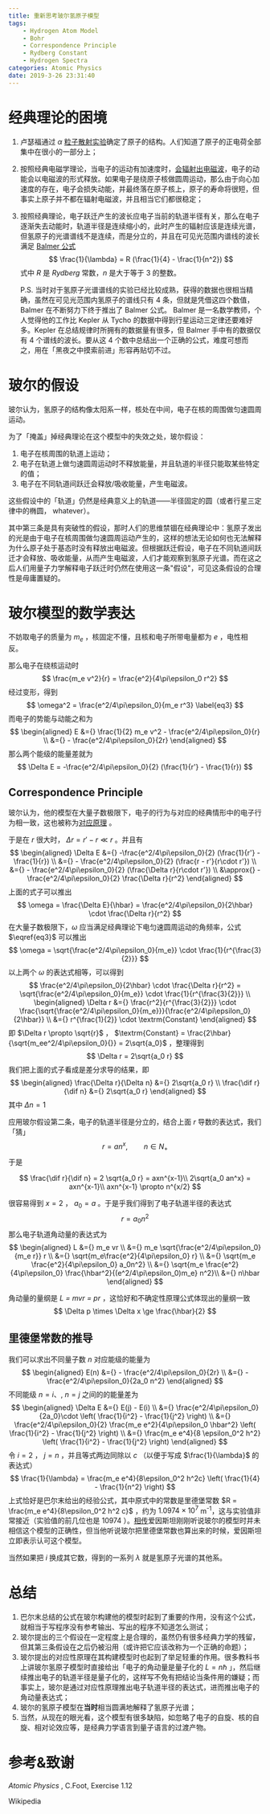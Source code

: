 ```yaml
---
title: 重新思考玻尔氢原子模型
tags:
	- Hydrogen Atom Model
	- Bohr
	- Correspondence Principle
	- Rydberg Constant
	- Hydrogen Spectra
categories: Atomic Physics
date: 2019-3-26 23:31:40
---
```


# 经典理论的困境

1. 卢瑟福通过 $\alpha$ [粒子散射实验](https://en.wikipedia.org/wiki/Rutherford_scattering)确定了原子的结构。人们知道了原子的正电荷全部集中在很小的一部分上；$\newcommand{\dif}{\mathop{}\mathrm{d}}$ 

2. 按照经典电磁学理论，当电子的运动有加速度时，[会辐射出电磁波](https://physics.stackexchange.com/questions/65339/how-and-why-do-accelerating-charges-radiate-electromagnetic-radiation)，电子的动能会以电磁波的形式释放。如果电子是绕原子核做圆周运动，那么由于向心加速度的存在，电子会损失动能，并最终落在原子核上，原子的寿命将很短，但事实上原子并不都在辐射电磁波，并且相当它们都很稳定；

3. 按照经典理论，电子跃迁产生的波长应电子当前的轨道半径有关，那么在电子逐渐失去动能时，轨道半径是连续缩小的，此时产生的辐射应该是连续光谱，但氢原子的光谱谱线不是连续，而是分立的，并且在可见光范围内谱线的波长满足 [Balmer 公式](https://en.wikipedia.org/wiki/Balmer_series)
   $$
   \frac{1}{\lambda} = R (\frac{1}{4} - \frac{1}{n^2})
   $$
   式中 $R$ 是 <em>Rydberg</em> 常数，$n$ 是大于等于 3 的整数。

   P.S. 当时对于氢原子光谱谱线的实验已经比较成熟，获得的数据也很相当精确，虽然在可见光范围内氢原子的谱线只有 4 条，但就是凭借这四个数值， Balmer 在不断努力下终于推出了 Balmer 公式。 Balmer 是一名数学教师，个人觉得他的工作比 Kepler 从 Tycho 的数据中得到行星运动三定律还要难好多。Kepler 在总结规律时所拥有的数据量有很多，但 Balmer 手中有的数据仅有 4 个谱线的波长。要从这 4 个数中总结出一个正确的公式，难度可想而之，用在「黑夜之中摸索前进」形容再贴切不过。

# 玻尔的假设

玻尔认为，氢原子的结构像太阳系一样，核处在中间，电子在核的周围做匀速圆周运动。

为了「掩盖」掉经典理论在这个模型中的失效之处，玻尔假设：

1. 电子在核周围的轨道上运动；
2. 电子在轨道上做匀速圆周运动时不释放能量，并且轨道的半径只能取某些特定的值；
3. 电子在不同轨道间跃迁会释放/吸收能量，产生电磁波。

这些假设中的「轨道」仍然是经典意义上的轨道——半径固定的圆（或者行星三定律中的椭圆， whatever）。

其中第三条是具有突破性的假设，那时人们的思维禁锢在经典理论中：氢原子发出的光是由于电子在核周围做匀速圆周运动产生的，这样的想法无论如何也无法解释为什么原子处于基态时没有释放出电磁波。但根据跃迁假设，电子在不同轨道间跃迁才会释放、吸收能量，从而产生电磁波，人们才能观察到氢原子光谱。而在这之后人们用量子力学解释电子跃迁时仍然在使用这一条"假设"，可见这条假设的合理性是毋庸置疑的。

# 玻尔模型的数学表达

不妨取电子的质量为 $m_e$ ，核固定不懂，且核和电子所带电量都为 $e$ ，电性相反。

那么电子在绕核运动时
$$
\frac{m_e v^2}{r} = \frac{e^2}{4\pi\epsilon_0 r^2}
$$
经过变形，得到
$$
\omega^2 = \frac{e^2/4\pi\epsilon_0}{m_e r^3} \label{eq3}
$$
而电子的势能与动能之和为
$$
\begin{aligned}
	E &={} \frac{1}{2} m_e v^2 - \frac{e^2/4\pi\epsilon_0}{r} \\
		&={} - \frac{e^2/4\pi\epsilon_0}{2r}
\end{aligned}
$$
那么两个能级的能量差就为
$$
\Delta E = -\frac{e^2/4\pi\epsilon_0}{2} (\frac{1}{r'} - \frac{1}{r})
$$

## Correspondence Principle

玻尔认为，他的模型在大量子数极限下，电子的行为与对应的经典情形中的电子行为相一致，这也被称为[对应原理](https://en.wikipedia.org/wiki/Correspondence_principle) 。

于是在 $r$ 很大时， $\Delta r = r' - r \ll r$ 。并且有
$$
\begin{aligned}
	\Delta E &={} -\frac{e^2/4\pi\epsilon_0}{2} (\frac{1}{r'} - \frac{1}{r}) \\
	&={} - \frac{e^2/4\pi\epsilon_0}{2} (\frac{r - r'}{r\cdot r'}) \\
	&={} - \frac{e^2/4\pi\epsilon_0}{2} (\frac{\Delta r}{r\cdot r'}) \\
	&\approx{} - \frac{e^2/4\pi\epsilon_0}{2} \frac{\Delta r}{r^2}
\end{aligned}
$$
上面的式子可以推出
$$
\omega = \frac{\Delta E}{\hbar} = \frac{e^2/4\pi\epsilon_0}{2\hbar} \cdot \frac{\Delta r}{r^2}
$$
在大量子数极限下，$\omega$ 应当满足经典理论下电匀速圆周运动的角频率，公式 $\eqref{eq3}$ 可以推出
$$
\omega = \sqrt{\frac{e^2/4\pi\epsilon_0}{m_e}} \cdot \frac{1}{r^{\frac{3}{2}}}
$$
以上两个 $\omega$ 的表达式相等，可以得到
$$
\frac{e^2/4\pi\epsilon_0}{2\hbar} \cdot \frac{\Delta r}{r^2} = \sqrt{\frac{e^2/4\pi\epsilon_0}{m_e}} \cdot \frac{1}{r^{\frac{3}{2}}} \\
\begin{aligned}
	\Delta r &={} \frac{r^2}{r^{\frac{3}{2}}} \cdot \frac{\sqrt{\frac{e^2/4\pi\epsilon_0}{m_e}}}{\frac{e^2/4\pi\epsilon_0}{2\hbar}} \\
	&={} r^{\frac{1}{2}} \cdot \textrm{Constant}
\end{aligned}
$$
即 $\Delta r \propto \sqrt{r}$ ， $\textrm{Constant} = \frac{2\hbar}{\sqrt{m_ee^2/4\pi\epsilon_0}{}} = 2\sqrt{a_0}$ ，整理得到
$$
\Delta r = 2\sqrt{a_0 r}
$$
我们把上面的式子看成是差分求导的结果，即
$$
\begin{aligned}
	\frac{\Delta r}{\Delta n} &={} 2\sqrt{a_0 r} \\
	\frac{\dif r}{\dif n} &={} 2\sqrt{a_0 r}
\end{aligned}
$$
其中 $\Delta n = 1$ 

应用玻尔假设第二条，电子的轨道半径是分立的，结合上面 $r$ 导数的表达式，我们「猜」
$$
r = an^x,\qquad n\in N_+
$$
于是

$$
\frac{\dif r}{\dif n} = 2 \sqrt{a_0 r} = axn^{x-1}\\
2\sqrt{a_0 an^x} = axn^{x-1}\\
axn^{x-1} \propto n^{x/2}
$$

很容易得到 $x = 2$ ， $a_0 = a$ 。于是乎我们得到了电子轨道半径的表达式
$$
r = a_0 n^2
$$
那么电子轨道角动量的表达式为
$$
\begin{aligned}
	L &={} m_e vr \\
	&={} m_e \sqrt{\frac{e^2/4\pi\epsilon_0}{m_e r}} r \\
	&={} \sqrt{m_e\frac{e^2}{4\pi\epsilon_0} r} \\
	&={} \sqrt{m_e \frac{e^2}{4\pi\epsilon_0} a_0n^2} \\
	&={} \sqrt{m_e \frac{e^2}{4\pi\epsilon_0} \frac{\hbar^2}{(e^2/4\pi\epsilon_0)m_e} n^2}\\
	&={} n\hbar
\end{aligned}
$$

角动量的量纲是 <em>L = mvr = pr</em> ，这恰好和不确定性原理公式体现出的量纲一致
$$
\Delta p \times \Delta x \ge \frac{\hbar}{2}
$$

## 里德堡常数的推导

我们可以求出不同量子数 $n$ 对应能级的能量为
$$
\begin{aligned}
E(n) &={} - \frac{e^2/4\pi\epsilon_0}{2r} \\
	&={} - \frac{e^2/4\pi\epsilon_0}{2a_0 n^2}
\end{aligned}
$$
不同能级 $n = i$、, $n = j$ 之间的的能量差为
$$
\begin{aligned}
	\Delta E &={} E(j) - E(i) \\
	&={} \frac{e^2/4\pi\epsilon_0}{2a_0}\cdot \left( \frac{1}{i^2} - \frac{1}{j^2} \right) \\
	&={} \frac{e^2/4\pi\epsilon_0}{2} \frac{m_e e^2}{4\pi\epsilon_0 \hbar^2} \left( \frac{1}{i^2} - \frac{1}{j^2} \right) \\
	&={} \frac{m_e e^4}{8 \epsilon_0^2 h^2} \left( \frac{1}{i^2} - \frac{1}{j^2} \right)
\end{aligned}
$$
令 $i = 2$ ， $j = n$ ，并且等式两边同除以 $c$ （以便于写成 $\frac{1}{\lambda}$ 的表达式）
$$
\frac{1}{\lambda} = \frac{m_e e^4}{8\epsilon_0^2 h^2c} \left( \frac{1}{4} - \frac{1}{n^2} \right)
$$
上式恰好是巴尔末给出的经验公式，其中原式中的常数是里德堡常数 $R = \frac{m_e e^4}{8\epsilon_0^2 h^2 c}$ ，约为 $1.0974 \times 10^7$ m<sup>-1</sup>，这与实验值非常接近（实验值的前几位也是 10974 ）。[相传](https://en.wikipedia.org/wiki/Bohr–Einstein_debates)爱因斯坦刚刚听说玻尔的模型时并未相信这个模型的正确性，但当他听说玻尔把里德堡常数也算出来的时候，爱因斯坦立即表示认可这个模型。

当然如果把 $i$ 换成其它数，得到的一系列 $\lambda$ 就是氢原子光谱的其他系。

# 总结

1. 巴尔末总结的公式在玻尔构建他的模型时起到了重要的作用，没有这个公式，就相当于写程序没有参考输出、写出的程序不知道怎么测试；
2. 玻尔提出的三个假设在一定程度上是合理的，虽然仍有很多经典力学的残留，但其第三条假设在之后仍被沿用（或许把它应该改称为一个正确的命题）；
3. 玻尔提出的对应性原理在其构建模型时也起到了举足轻重的作用。很多教科书上讲玻尔氢原子模型时直接给出「电子的角动量是量子化的 $L =  n\hbar$ 」，然后继续推出电子的轨道半径是量子化的，这样写不免有把结论当条件用的嫌疑；而事实上，玻尔是通过对应性原理推出电子轨道半径的表达式，进而推出电子的角动量表达式；
4. 玻尔的氢原子模型在**当时**相当圆满地解释了氢原子光谱；
5. 当然，从现在的眼光看，这个模型有很多缺陷，如忽略了电子的自旋、核的自旋、相对论效应等，是经典力学语言到量子语言的过渡产物。

# 参考&致谢

<em>Atomic Physics</em> , C.Foot, Exercise 1.12

Wikipedia